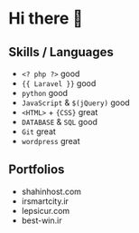 # Hi there 👋


## Skills / Languages

- `<? php ?>` good
- `{{ Laravel }}` good
- `python` good
- `JavaScript` & `$(jQuery)` good
- `<HTML>` + `{CSS}` great
- `DATABASE` & `SQL` good
- `Git` great
- `wordpress` great

## Portfolios

- shahinhost.com
- irsmartcity.ir
- lepsicur.com
- best-win.ir
